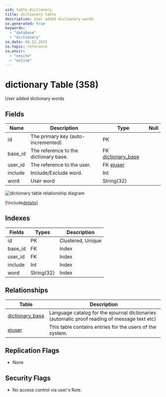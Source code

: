 ```yaml
---
uid: table-dictionary
title: dictionary table
description: User added dictionary words
so.generated: true
keywords:
  - "database"
  - "dictionary"
so.date: 04.12.2022
so.topic: reference
so.envir:
  - "onsite"
  - "online"
---
```


# dictionary Table (358)

User added dictionary words

## Fields

| Name | Description | Type | Null |
|------|-------------|------|:----:|
|id|The primary key (auto-incremented)|PK| |
|base\_id|The reference to the dictionary base.|FK [dictionary_base](dictionary-base.md)| |
|user\_id|The reference to the user.|FK [ejuser](ejuser.md)| |
|include|Include/Exclude word.|Int| |
|word|User word|String(32)| |

![dictionary table relationship diagram](./media/dictionary.png)

[!include[details](./includes/dictionary.md)]

## Indexes

| Fields | Types | Description |
|--------|-------|-------------|
|id |PK |Clustered, Unique |
|base\_id |FK |Index |
|user\_id |FK |Index |
|include |Int |Index |
|word |String(32) |Index |

## Relationships

| Table|  Description |
|------|-------------|
|[dictionary\_base](dictionary-base.md)  |Language catalog for the ejournal dictionaries (automatic proof reading of message text etc) |
|[ejuser](ejuser.md)  |This table contains entries for the users of the system. |

## Replication Flags

* None

## Security Flags

* No access control via user's Role.
